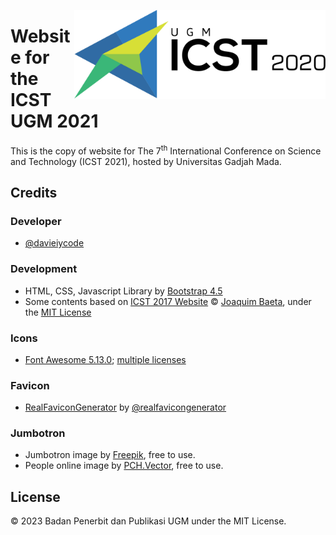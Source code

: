 <a href="http://icst.ugm.ac.id"><img src="https://github.com/bppugm/icst-2021/blob/master/images/logos/logo.svg" height="142px" align="right"></a>

# Website for the ICST UGM 2021

This is the copy of website for The 7<sup>th</sup> International Conference on Science and Technology (ICST 2021), hosted by Universitas Gadjah Mada.

## Credits

### Developer
+ [@davieiycode](https://github.com/davieiycode)

### Development

+ HTML, CSS, Javascript Library by [Bootstrap 4.5](https://getbootstrap.com/docs/4.5/)
+ Some contents based on [ICST 2017 Website](https://github.com/jaybaeta/icst-2017) © [Joaquim Baeta](https://github.com/jaybaeta/), under the [MIT License](https://github.com/jaybaeta/icst-2017/blob/master/LICENSE.md)

### Icons

+ [Font Awesome 5.13.0](http://fontawesome.io/); [multiple licenses](http://fontawesome.io/license/)

### Favicon

+ [RealFaviconGenerator](http://realfavicongenerator.net/) by [@realfavicongenerator](https://github.com/realfavicongenerator)

### Jumbotron

+ Jumbotron image by [Freepik](https://www.freepik.com/free-vector/technology-background-with-abstract-hud_5170404.htm), free to use.
+ People online image by [PCH.Vector](https://www.freepik.com/free-vector/people-using-online-apps-set_6974932.htm), free to use.

## License

© 2023 Badan Penerbit dan Publikasi UGM under the MIT License.